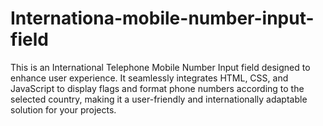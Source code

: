 # Internationa-mobile-number-input-field
This is an International Telephone Mobile Number Input field designed to enhance user experience. It seamlessly integrates HTML, CSS, and JavaScript to display flags and format phone numbers according to the selected country, making it a user-friendly and internationally adaptable solution for your projects.
